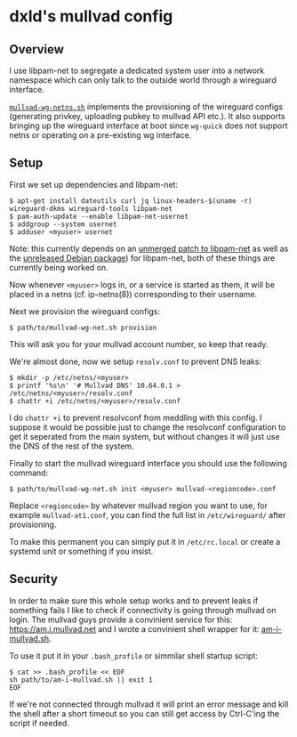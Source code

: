 dxld's mullvad config
=====================

Overview
--------

I use libpam-net to segregate a dedicated system user into a network namespace
which can only talk to the outside world through a wireguard interface.

[`mullvad-wg-netns.sh`](mullvad-wg-netns.sh) implements the provisioning of the
wireguard configs (generating privkey, uploading pubkey to mullvad API etc.). It
also supports bringing up the wireguard interface at boot since `wg-quick` does
not support netns or operating on a pre-existing wg interface.

Setup
-----

First we set up dependencies and libpam-net:

    $ apt-get install dateutils curl jq linux-headers-$(uname -r) wireguard-dkms wireguard-tools libpam-net
    $ pam-auth-update --enable libpam-net-usernet
    $ addgroup --system usernet
    $ adduser <myuser> usernet

Note: this currently depends on an
[unmerged patch to libpam-net](https://github.com/rd235/libpam-net/pull/1) as
well as the
[unreleased Debian package](https://bugs.debian.org/cgi-bin/bugreport.cgi?bug=909908))
for libpam-net, both of these things are currently being worked on.
    
Now whenever `<myuser>` logs in, or a service is started as them, it will be
placed in a netns (cf. ip-netns(8)) corresponding to their username.

Next we provision the wireguard configs:

    $ path/to/mullvad-wg-net.sh provision

This will ask you for your mullvad account number, so keep that ready.

We're almost done, now we setup `resolv.conf` to prevent DNS leaks:

    $ mkdir -p /etc/netns/<myuser>
    $ printf '%s\n' '# Mullvad DNS' 10.64.0.1 > /etc/netns/<myuser>/resolv.conf
    $ chattr +i /etc/netns/<myuser>/resolv.conf

I do `chattr +i` to prevent resolvconf from meddling with this config. I suppose
it would be possible just to change the resolvconf configuration to get it
seperated from the main system, but without changes it will just use the DNS of
the rest of the system.

Finally to start the mullvad wireguard interface you should use the following
command:

    $ path/to/mullvad-wg-net.sh init <myuser> mullvad-<regioncode>.conf

Replace `<regioncode>` by whatever mullvad region you want to use, for example
`mullvad-at1.conf`, you can find the full list in `/etc/wireguard/` after
provisioning.

To make this permanent you can simply put it in `/etc/rc.local` or create a
systemd unit or something if you insist.


Security
--------

In order to make sure this whole setup works and to prevent leaks if something
fails I like to check if connectivity is going through mullvad on login. The
mullvad guys provide a convinient service for this: https://am.i.mullvad.net and
I wrote a convinient shell wrapper for it: [am-i-mullvad.sh](am-i-mullvad.sh).

To use it put it in your `.bash_profile` or simmilar shell startup script:

    $ cat >> .bash_profile << EOF
    sh path/to/am-i-mullvad.sh || exit 1
    EOF

If we're not connected through mullvad it will print an error message and kill
the shell after a short timeout so you can still get access by Ctrl-C'ing the
script if needed.
